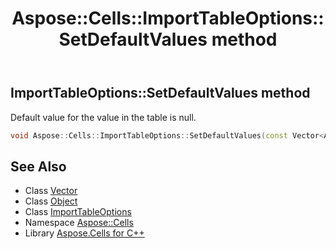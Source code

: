 ﻿---
title: Aspose::Cells::ImportTableOptions::SetDefaultValues method
linktitle: SetDefaultValues
second_title: Aspose.Cells for C++ API Reference
description: 'Aspose::Cells::ImportTableOptions::SetDefaultValues method. Default value for the value in the table is null in C++.'
type: docs
weight: 3100
url: /cpp/aspose.cells/importtableoptions/setdefaultvalues/
---
## ImportTableOptions::SetDefaultValues method


Default value for the value in the table is null.

```cpp
void Aspose::Cells::ImportTableOptions::SetDefaultValues(const Vector<Aspose::Cells::Object> &value)
```

## See Also

* Class [Vector](../../vector/)
* Class [Object](../../object/)
* Class [ImportTableOptions](../)
* Namespace [Aspose::Cells](../../)
* Library [Aspose.Cells for C++](../../../)
